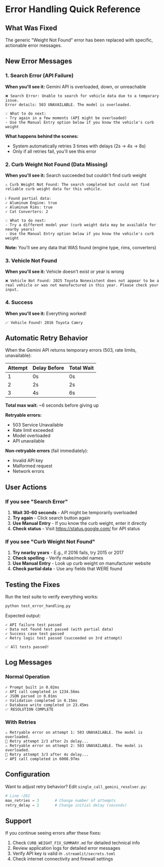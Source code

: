# Error Handling Quick Reference

## What Was Fixed

The generic "Weight Not Found" error has been replaced with specific, actionable error messages.

## New Error Messages

### 1. Search Error (API Failure)

**When you'll see it:** Gemini API is overloaded, down, or unreachable

```
❌ Search Error: Unable to search for vehicle data due to a temporary issue.
Error details: 503 UNAVAILABLE. The model is overloaded.

💡 What to do next:
- Try again in a few moments (API might be overloaded)
- Use the Manual Entry option below if you know the vehicle's curb weight
```

**What happens behind the scenes:**

- System automatically retries 3 times with delays (2s → 4s → 8s)
- Only if all retries fail, you'll see this error

### 2. Curb Weight Not Found (Data Missing)

**When you'll see it:** Search succeeded but couldn't find curb weight

```
⚠️ Curb Weight Not Found: The search completed but could not find reliable curb weight data for this vehicle.

ℹ️ Found partial data:
✓ Aluminum Engine: true
✓ Aluminum Rims: true
✓ Cat Converters: 2

💡 What to do next:
- Try a different model year (curb weight data may be available for nearby years)
- Use the Manual Entry option below if you know the vehicle's curb weight
```

**Note:** You'll see any data that WAS found (engine type, rims, converters)

### 3. Vehicle Not Found

**When you'll see it:** Vehicle doesn't exist or year is wrong

```
❌ Vehicle Not Found: 2025 Toyota Nonexistent does not appear to be a real vehicle or was not manufactured in this year. Please check your input.
```

### 4. Success

**When you'll see it:** Everything worked!

```
✅ Vehicle Found! 2016 Toyota Camry
```

## Automatic Retry Behavior

When the Gemini API returns temporary errors (503, rate limits, unavailable):

| Attempt | Delay Before | Total Wait |
| ------- | ------------ | ---------- |
| 1       | 0s           | 0s         |
| 2       | 2s           | 2s         |
| 3       | 4s           | 6s         |

**Total max wait:** ~6 seconds before giving up

**Retryable errors:**

- 503 Service Unavailable
- Rate limit exceeded
- Model overloaded
- API unavailable

**Non-retryable errors** (fail immediately):

- Invalid API key
- Malformed request
- Network errors

## User Actions

### If you see "Search Error"

1. **Wait 30-60 seconds** - API might be temporarily overloaded
2. **Try again** - Click search button again
3. **Use Manual Entry** - If you know the curb weight, enter it directly
4. **Check status** - Visit https://status.google.com/ for API status

### If you see "Curb Weight Not Found"

1. **Try nearby years** - E.g., if 2016 fails, try 2015 or 2017
2. **Check spelling** - Verify make/model names
3. **Use Manual Entry** - Look up curb weight on manufacturer website
4. **Check partial data** - Use any fields that WERE found

## Testing the Fixes

Run the test suite to verify everything works:

```bash
python test_error_handling.py
```

Expected output:

```
✓ API failure test passed
✓ Data not found test passed (with partial data)
✓ Success case test passed
✓ Retry logic test passed (succeeded on 3rd attempt)

✅ All tests passed!
```

## Log Messages

### Normal Operation

```
✓ Prompt built in 0.02ms
✓ API call completed in 1234.56ms
✓ JSON parsed in 0.01ms
✓ Validation completed in 0.15ms
✓ Database write completed in 23.45ms
✅ RESOLUTION COMPLETE
```

### With Retries

```
⚠️ Retryable error on attempt 1: 503 UNAVAILABLE. The model is overloaded.
🔄 Retry attempt 2/3 after 2s delay...
⚠️ Retryable error on attempt 2: 503 UNAVAILABLE. The model is overloaded.
🔄 Retry attempt 3/3 after 4s delay...
✓ API call completed in 6008.97ms
```

## Configuration

Want to adjust retry behavior? Edit `single_call_gemini_resolver.py`:

```python
# Line ~261
max_retries = 3       # Change number of attempts
retry_delay = 2       # Change initial delay (seconds)
```

## Support

If you continue seeing errors after these fixes:

1. Check `CURB_WEIGHT_FIX_SUMMARY.md` for detailed technical info
2. Review application logs for detailed error messages
3. Verify API key is valid in `.streamlit/secrets.toml`
4. Check internet connectivity and firewall settings


